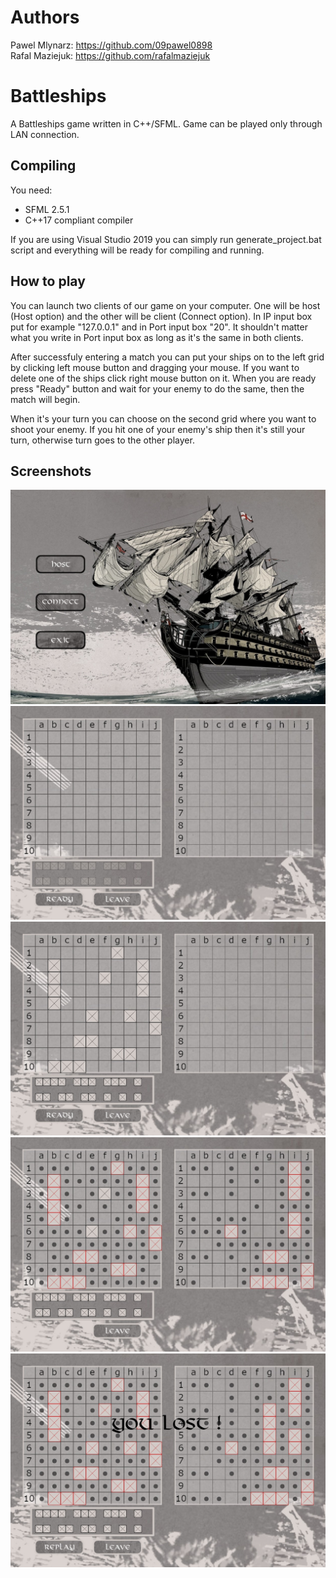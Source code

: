 Authors
=============

Pawel Mlynarz: https://github.com/09pawel0898  
Rafal Maziejuk: https://github.com/rafalmaziejuk  

Battleships
=============

A Battleships game written in C++/SFML.
Game can be played only through LAN connection.

Compiling
-----------

You need:
* SFML 2.5.1
* C++17 compliant compiler

If you are using Visual Studio 2019 you can simply run generate_project.bat script
and everything will be ready for compiling and running.

How to play
-----------------

You can launch two clients of our game on your computer.
One will be host (Host option) and the other will be client (Connect option).
In IP input box put for example "127.0.0.1" and in Port input box "20".
It shouldn't matter what you write in Port input box as long as 
it's the same in both clients.

After successfuly entering a match you can put your ships
on to the left grid by clicking left mouse button and dragging your mouse.
If you want to delete one of the ships click right mouse button on it.
When you are ready press "Ready" button and wait for your enemy to do the same,
then the match will begin.

When it's your turn you can choose on the second grid where you want to shoot your
enemy. If you hit one of your enemy's ship then it's still your turn, otherwise
turn goes to the other player.

Screenshots
------------------------

![ScreenShot](screenshots/menu.jpg)
![ScreenShot](screenshots/gameplay1.jpg)
![ScreenShot](screenshots/gameplay2.jpg)
![ScreenShot](screenshots/gameplay3.jpg)
![ScreenShot](screenshots/gameover.jpg)